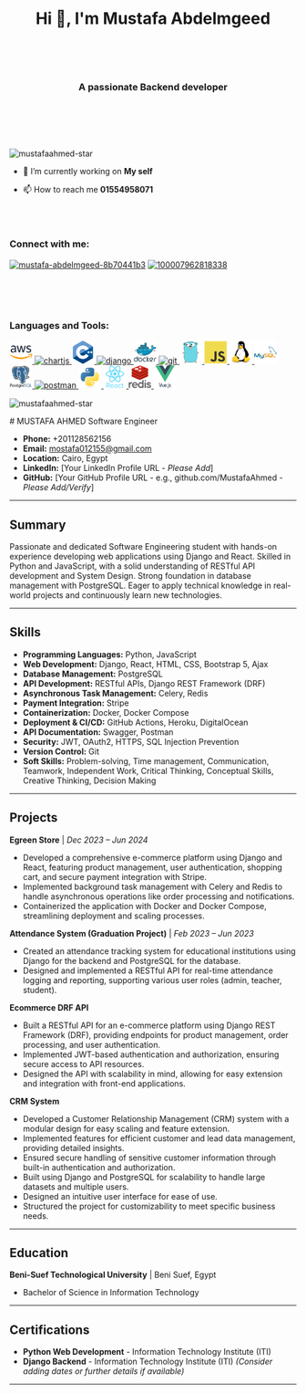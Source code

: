<h1 align="center">Hi 👋, I'm Mustafa Abdelmgeed</h1>
<br>
<br>
<br>
<h3 align="center">A passionate Backend developer</h3>
<br>
<br>
<br>
<br>
<p align="left"> <img src="https://komarev.com/ghpvc/?username=mustafaahmed-star&label=Profile%20views&color=0e75b6&style=flat" alt="mustafaahmed-star" /> </p>
 
- 🔭 I’m currently working on  **My self**                                                                                                   
   
 
- 📫 How to reach me **01554958071**
<br>
<br>

<h3 align="left">Connect with me:</h3>
<p align="left">
<a href="https://linkedin.com/in/mustafa-abdelmgeed-8b70441b3" target="blank"><img align="center" src="https://raw.githubusercontent.com/rahuldkjain/github-profile-readme-generator/master/src/images/icons/Social/linked-in-alt.svg" alt="mustafa-abdelmgeed-8b70441b3" height="30" width="40" /></a>
<a href="https://fb.com/100007962818338" target="blank"><img align="center" src="https://raw.githubusercontent.com/rahuldkjain/github-profile-readme-generator/master/src/images/icons/Social/facebook.svg" alt="100007962818338" height="30" width="40" /></a>
</p>
<br>
<br>
<br>
<h3 align="left">Languages and Tools:</h3>
<p align="left"> <a href="https://aws.amazon.com" target="_blank" rel="noreferrer"> <img src="https://raw.githubusercontent.com/devicons/devicon/master/icons/amazonwebservices/amazonwebservices-original-wordmark.svg" alt="aws" width="40" height="40"/> </a> <a href="https://www.chartjs.org" target="_blank" rel="noreferrer"> <img src="https://www.chartjs.org/media/logo-title.svg" alt="chartjs" width="40" height="40"/> </a> <a href="https://www.w3schools.com/cpp/" target="_blank" rel="noreferrer"> <img src="https://raw.githubusercontent.com/devicons/devicon/master/icons/cplusplus/cplusplus-original.svg" alt="cplusplus" width="40" height="40"/> </a> <a href="https://www.djangoproject.com/" target="_blank" rel="noreferrer"> <img src="https://cdn.worldvectorlogo.com/logos/django.svg" alt="django" width="40" height="40"/> </a> <a href="https://www.docker.com/" target="_blank" rel="noreferrer"> <img src="https://raw.githubusercontent.com/devicons/devicon/master/icons/docker/docker-original-wordmark.svg" alt="docker" width="40" height="40"/> </a> <a href="https://git-scm.com/" target="_blank" rel="noreferrer"> <img src="https://www.vectorlogo.zone/logos/git-scm/git-scm-icon.svg" alt="git" width="40" height="40"/> </a> <a href="https://golang.org" target="_blank" rel="noreferrer"> <img src="https://raw.githubusercontent.com/devicons/devicon/master/icons/go/go-original.svg" alt="go" width="40" height="40"/> </a> <a href="https://developer.mozilla.org/en-US/docs/Web/JavaScript" target="_blank" rel="noreferrer"> <img src="https://raw.githubusercontent.com/devicons/devicon/master/icons/javascript/javascript-original.svg" alt="javascript" width="40" height="40"/> </a> <a href="https://www.linux.org/" target="_blank" rel="noreferrer"> <img src="https://raw.githubusercontent.com/devicons/devicon/master/icons/linux/linux-original.svg" alt="linux" width="40" height="40"/> </a> <a href="https://www.mysql.com/" target="_blank" rel="noreferrer"> <img src="https://raw.githubusercontent.com/devicons/devicon/master/icons/mysql/mysql-original-wordmark.svg" alt="mysql" width="40" height="40"/> </a> <a href="https://www.postgresql.org" target="_blank" rel="noreferrer"> <img src="https://raw.githubusercontent.com/devicons/devicon/master/icons/postgresql/postgresql-original-wordmark.svg" alt="postgresql" width="40" height="40"/> </a> <a href="https://postman.com" target="_blank" rel="noreferrer"> <img src="https://www.vectorlogo.zone/logos/getpostman/getpostman-icon.svg" alt="postman" width="40" height="40"/> </a> <a href="https://www.python.org" target="_blank" rel="noreferrer"> <img src="https://raw.githubusercontent.com/devicons/devicon/master/icons/python/python-original.svg" alt="python" width="40" height="40"/> </a> <a href="https://reactjs.org/" target="_blank" rel="noreferrer"> <img src="https://raw.githubusercontent.com/devicons/devicon/master/icons/react/react-original-wordmark.svg" alt="react" width="40" height="40"/> </a> <a href="https://redis.io" target="_blank" rel="noreferrer"> <img src="https://raw.githubusercontent.com/devicons/devicon/master/icons/redis/redis-original-wordmark.svg" alt="redis" width="40" height="40"/> </a> <a href="https://vuejs.org/" target="_blank" rel="noreferrer"> <img src="https://raw.githubusercontent.com/devicons/devicon/master/icons/vuejs/vuejs-original-wordmark.svg" alt="vuejs" width="40" height="40"/> </a> </p>

<p><img align="center" src="https://github-readme-stats.vercel.app/api/top-langs?username=mustafaahmed-star&show_icons=true&locale=en&layout=compact" alt="mustafaahmed-star" /></p>
# MUSTAFA AHMED
Software Engineer

* **Phone:** +201128562156
* **Email:** mostafa012155@gmail.com
* **Location:** Cairo, Egypt
* **LinkedIn:** [Your LinkedIn Profile URL - *Please Add*]
* **GitHub:** [Your GitHub Profile URL - e.g., github.com/MustafaAhmed - *Please Add/Verify*]

---

## Summary

Passionate and dedicated Software Engineering student with hands-on experience developing web applications using Django and React. Skilled in Python and JavaScript, with a solid understanding of RESTful API development and System Design. Strong foundation in database management with PostgreSQL. Eager to apply technical knowledge in real-world projects and continuously learn new technologies.

---

## Skills

* **Programming Languages:** Python, JavaScript
* **Web Development:** Django, React, HTML, CSS, Bootstrap 5, Ajax
* **Database Management:** PostgreSQL
* **API Development:** RESTful APIs, Django REST Framework (DRF)
* **Asynchronous Task Management:** Celery, Redis
* **Payment Integration:** Stripe
* **Containerization:** Docker, Docker Compose
* **Deployment & CI/CD:** GitHub Actions, Heroku, DigitalOcean
* **API Documentation:** Swagger, Postman
* **Security:** JWT, OAuth2, HTTPS, SQL Injection Prevention
* **Version Control:** Git
* **Soft Skills:** Problem-solving, Time management, Communication, Teamwork, Independent Work, Critical Thinking, Conceptual Skills, Creative Thinking, Decision Making

---

## Projects

**Egreen Store** | *Dec 2023 – Jun 2024*
* Developed a comprehensive e-commerce platform using Django and React, featuring product management, user authentication, shopping cart, and secure payment integration with Stripe.
* Implemented background task management with Celery and Redis to handle asynchronous operations like order processing and notifications.
* Containerized the application with Docker and Docker Compose, streamlining deployment and scaling processes.

**Attendance System (Graduation Project)** | *Feb 2023 – Jun 2023*
* Created an attendance tracking system for educational institutions using Django for the backend and PostgreSQL for the database.
* Designed and implemented a RESTful API for real-time attendance logging and reporting, supporting various user roles (admin, teacher, student).

**Ecommerce DRF API**
* Built a RESTful API for an e-commerce platform using Django REST Framework (DRF), providing endpoints for product management, order processing, and user authentication.
* Implemented JWT-based authentication and authorization, ensuring secure access to API resources.
* Designed the API with scalability in mind, allowing for easy extension and integration with front-end applications.

**CRM System**
* Developed a Customer Relationship Management (CRM) system with a modular design for easy scaling and feature extension.
* Implemented features for efficient customer and lead data management, providing detailed insights.
* Ensured secure handling of sensitive customer information through built-in authentication and authorization.
* Built using Django and PostgreSQL for scalability to handle large datasets and multiple users.
* Designed an intuitive user interface for ease of use.
* Structured the project for customizability to meet specific business needs.

---

## Education

**Beni-Suef Technological University** | Beni Suef, Egypt
* Bachelor of Science in Information Technology

---

## Certifications

* **Python Web Development** - Information Technology Institute (ITI)
* **Django Backend** - Information Technology Institute (ITI)
    *(Consider adding dates or further details if available)*

---
